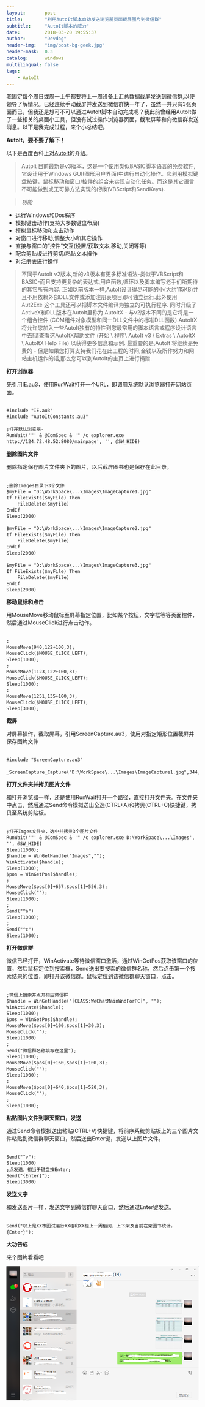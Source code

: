 ```yaml
---
layout:       post
title:        "利用AutoIt脚本自动发送浏览器页面截屏图片到微信群"
subtitle:     "AutoIt脚本的威力"
date:         2018-03-20 19:55:37
author:       "Devdog"
header-img:   "img/post-bg-geek.jpg"
header-mask:  0.3
catalog:      windows
multilingual: false
tags:
    - AutoIt
---
```


我固定每个周日或周一上午都要将上一周设备上汇总数据截屏发送到微信群,以便领导了解情况。已经连续手动截屏并发送到微信群快一年了，虽然一共只有3张页面而已，但我还是想可不可以通过AutoIt脚本自动完成呢？我此前曾经用AutoIt做了一些相关的桌面小工具，但没有试过操作浏览器页面，截取屏幕和向微信群发送消息。以下是我完成过程，来个小总结吧。

**AutoIt，要不要了解下！** 

以下是百度百科上对[AutoIt](https://baike.baidu.com/item/autoit/4327423)的介绍。

>AutoIt 目前最新是v3版本，这是一个使用类似BASIC脚本语言的免费软件,它设计用于Windows GUI(图形用户界面)中进行自动化操作。它利用模拟键盘按键，鼠标移动和窗口/控件的组合来实现自动化任务。而这是其它语言不可能做到或无可靠方法实现的(例如VBScript和SendKeys).

>*功能*
>
- 运行Windows和Dos程序 
- 模拟键击动作(支持大多数键盘布局)
- 模拟鼠标移动和点击动作
- 对窗口进行移动,调整大小和其它操作
- 直接与窗口的“控件“交互(设置/获取文本,移动,关闭等等)
- 配合剪贴板进行剪切/粘贴文本操作
- 对注册表进行操作

>不同于AutoIt v2版本,新的v3版本有更多标准语法-类似于VBScript和BASIC-而且支持更复杂的表达式,用户函数,循环以及脚本编写老手们所期待的其它所有内容.
正如以前版本一样,AutoIt设计得尽可能的小(大约115KB)并且不用依赖外部DLL文件或添加注册表项目即可独立运行.此外使用 Aut2Exe 这个工具还可以把脚本文件编译为独立的可执行程序.
同时升级了ActiveX和DLL版本在AutoIt里称为 AutoItX - 与v2版本不同的是它将是一个组合控件 (COM组件对象模型和同一DLL文件中的标准DLL函数).AutoItX 将允许您加入一些AutoIt独有的特性到您最常用的脚本语言或程序设计语言中去!请查看这AutoItX帮助文件 (开始 \ 程序\ AutoIt v3 \ Extras \ AutoItX \ AutoItX Help File) 以获得更多信息和示例.
最重要的是,AutoIt 将继续是免费的 - 但是如果您打算支持我们花在此工程的时间,金钱以及所作努力和网站主机运作的话,那么您可以到AutoIt的主页上进行捐赠.

**打开浏览器**

先引用IE.au3，使用RunWait打开一个URL，即调用系统默认浏览器打开网站页面。
<pre><code>
#include "IE.au3"
#include "AutoItConstants.au3"

;打开默认浏览器-
RunWait('"' & @ComSpec & '" /c explorer.exe http://124.72.48.52:8080/mainpage', '', @SW_HIDE)
</code></pre>

**删除图片文件**

删除指定保存图片文件夹下的图片，以后截屏图书也是保存在此目录。
<pre><code>
;删除Images目录下3个文件
$myFile = "D:\WorkSpace\...\Images\ImageCapture1.jpg"
If FileExists($myFile) Then
    FileDelete($myFile)
EndIf
Sleep(2000)

$myFile = "D:\WorkSpace\...\Images\ImageCapture2.jpg"
If FileExists($myFile) Then
    FileDelete($myFile)
EndIf
Sleep(2000)

$myFile = "D:\WorkSpace\...\Images\ImageCapture3.jpg"
If FileExists($myFile) Then
    FileDelete($myFile)
EndIf
Sleep(2000)
</code></pre>

**移动鼠标和点击**

用MouseMove移动鼠标至屏幕指定位置，比如某个按钮，文字框等等页面控件，然后通过MouseClick进行点击动作。
<pre><code>
;
MouseMove(940,122+100,3);
MouseClick($MOUSE_CLICK_LEFT);
Sleep(1000);
;
MouseMove(1123,122+100,3);
MouseClick($MOUSE_CLICK_LEFT);
Sleep(1000);
;
MouseMove(1251,135+100,3);
MouseClick($MOUSE_CLICK_LEFT);
Sleep(3000);
</code></pre>

**截屏**

对屏幕操作，截取屏幕，引用ScreenCapture.au3，使用对指定矩形位置截屏并保存图片文件

<pre><code>
#include "ScreenCapture.au3"

_ScreenCapture_Capture("D:\WorkSpace\...\Images\ImageCapture1.jpg",344,100+100,1354,624+100);
</code></pre>

**打开文件夹并拷贝图片文件**

和打开浏览器一样，还是使用RunWait打开一个路径，直接打开文件夹。在文件夹中点击，然后通过Send命令模拟送出全选(CTRL+A)和拷贝(CTRL+C)快捷键，拷贝至系统剪贴板。
<pre><code>
;打开Imges文件夹，选中并拷贝3个图片文件
RunWait('"' & @ComSpec & '" /c explorer.exe D:\WorkSpace\...\Images', '', @SW_HIDE)
Sleep(1000);
$handle = WinGetHandle("Images","");
WinActivate($handle);
Sleep(1000);
$pos = WinGetPos($handle);
;
MouseMove($pos[0]+657,$pos[1]+556,3);
MouseClick("");
Sleep(1000);
;
Send("^a")
Sleep(1000);
;
Send("^c")
Sleep(1000);
</code></pre>

**打开微信群**

微信已经打开，WinActivate等待微信窗口激活，通过WinGetPos获取该窗口的位置，然后鼠标定位到搜索框，Send送出要搜索的微信群名称，然后点击第一个搜索结果的位置，即打开该微信群。鼠标定位到该微信群聊天窗口，点击。
<pre><code>
;微信上搜索并点开相应微信群
$handle = WinGetHandle("[CLASS:WeChatMainWndForPC]", "");
WinActivate($handle);
Sleep(1000);
$pos = WinGetPos($handle);
MouseMove($pos[0]+100,$pos[1]+30,3);
MouseClick("");
Sleep(1000)
;
Send("微信群名称填写在这里");
Sleep(1000);
MouseMove($pos[0]+160,$pos[1]+100,3);
MouseClick("");
Sleep(1000);
;
MouseMove($pos[0]+640,$pos[1]+520,3);
MouseClick("");
;
Sleep(1000);
</code></pre>

**粘贴图片文件到聊天窗口，发送**

通过Send命令模拟送出粘贴(CTRL+V)快捷键，将前序系统剪贴板上的三个图片文件粘贴到微信群聊天窗口，然后送出Enter键，发送以上图片文件。
<pre><code>
Send("^v");
Sleep(1000)
;点发送，相当于键盘按Enter;
Send("{Enter}");
Sleep(3000)
</code></pre>

**发送文字**

和发送图片一样，发送文字到微信群聊天窗口，然后通过Enter键发送。

<pre><code>
Send("以上是XX市图试运行XX柜和XX柜上一周借阅、上下架及当前在架图书统计。{Enter}");
</code></pre>

**大功告成**

来个图片看看吧

![AutoIt_WechatGroup](/img/in-post/20180320/autoitwechatgroup.png)
